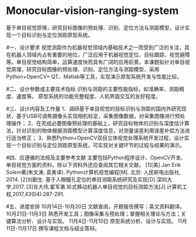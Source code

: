 # Monocular-vision-ranging-system
基于单目视觉原理，研究目标图像的预处理、识别、定位方法与测距模型，设计实现一个目标识别与定位测距原型系统。

#一、设计要求
视觉测距作为机器视觉领域内基础技术之一而受到广泛的关注，其在机器人领域内占有重要的地位，广泛应用于机器视觉定位、目标跟踪、视觉避障等。单目视觉结构简单，运算速度快而具有广阔的应用前景。本课题拟针对单目视觉原理，研究目标图像的预处理、识别、定位方法与测距模型，采用Python+OpenCV+ QT、Matlab等工具，实现演示原型系统开发与性能比较。

#二、设计参数或主要技术指标
识别与测距的主要性能指标，如准确率、测距精度、速度等。
原型系统的功能完整程度、人机界面交互的友好程度。

#三、设计内容及工作量
1、调研基于单目视觉的目标识别与测距的国内外研究现状，基于USB可调焦摄像头实现相机标定，采集图像数据，对采集图像进行预处理操作；
2、在完成必要图像预处理的基础上，研究目标物体的识别与深度估计算法，针对识别的物体根据测距模型计算深度信息，对测量误差利用误差补偿方法进行适当修正；
3、熟悉Python+OpenCV双目立体视觉处理系统开发过程，设计实现一个目标识别与定位测距原型系统，可实现对关键环节的过程与结果的演示。

#四、应遵循的法规及主要参考文献
主要包括Python程序设计、OpenCV开发、单目视觉方面的资料，除以下资料外还应查阅其它相关文献。
[1][美] Jan Erik Solem著(朱文涛, 袁勇译). Python计算机视觉编程[M]. 北京: 人民邮电出版社, 2014.
[2]刘勤生. 基于人眼瞳孔定位的单目测距系统研究及实现[D].深圳大学,2017.
[3]肖大伟,翟军勇.轮式移动机器人单目视觉的目标测距方法[J].计算机工程,2017,43(04):287-291.

#五、进度安排
10月14日-10月20日  文献查阅，开题报告撰写；英文资料翻译。
10月21日-11月3日  熟悉开发工具；图像采集与预处理；掌握相关理论与方法；关键算法分析、设计与实现。
11月4日-11月10日  原型系统分析、设计与实现。
11月11日-11月17日  撰写课程文档与结业答辩。
